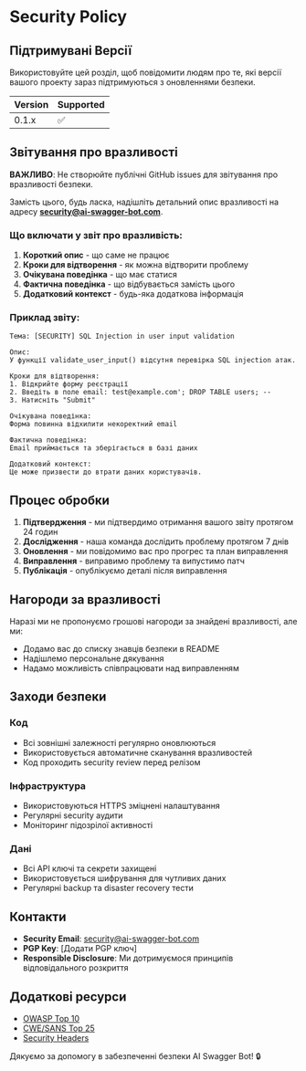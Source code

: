 # Security Policy

## Підтримувані Версії

Використовуйте цей розділ, щоб повідомити людям про те, які версії вашого проекту зараз підтримуються з оновленнями безпеки.

| Version | Supported          |
| ------- | ------------------ |
| 0.1.x   | :white_check_mark: |

## Звітування про вразливості

**ВАЖЛИВО**: Не створюйте публічні GitHub issues для звітування про вразливості безпеки.

Замість цього, будь ласка, надішліть детальний опис вразливості на адресу **security@ai-swagger-bot.com**.

### Що включати у звіт про вразливість:

1. **Короткий опис** - що саме не працює
2. **Кроки для відтворення** - як можна відтворити проблему
3. **Очікувана поведінка** - що має статися
4. **Фактична поведінка** - що відбувається замість цього
5. **Додатковий контекст** - будь-яка додаткова інформація

### Приклад звіту:

```
Тема: [SECURITY] SQL Injection in user input validation

Опис:
У функції validate_user_input() відсутня перевірка SQL injection атак.

Кроки для відтворення:
1. Відкрийте форму реєстрації
2. Введіть в поле email: test@example.com'; DROP TABLE users; --
3. Натисніть "Submit"

Очікувана поведінка:
Форма повинна відхилити некоректний email

Фактична поведінка:
Email приймається та зберігається в базі даних

Додатковий контекст:
Це може призвести до втрати даних користувачів.
```

## Процес обробки

1. **Підтвердження** - ми підтвердимо отримання вашого звіту протягом 24 годин
2. **Дослідження** - наша команда дослідить проблему протягом 7 днів
3. **Оновлення** - ми повідомимо вас про прогрес та план виправлення
4. **Виправлення** - виправимо проблему та випустимо патч
5. **Публікація** - опублікуємо деталі після виправлення

## Нагороди за вразливості

Наразі ми не пропонуємо грошові нагороди за знайдені вразливості, але ми:

- Додамо вас до списку знавців безпеки в README
- Надішлемо персональне дякування
- Надамо можливість співпрацювати над виправленням

## Заходи безпеки

### Код

- Всі зовнішні залежності регулярно оновлюються
- Використовується автоматичне сканування вразливостей
- Код проходить security review перед релізом

### Інфраструктура

- Використовуються HTTPS зміцнені налаштування
- Регулярні security аудити
- Моніторинг підозрілої активності

### Дані

- Всі API ключі та секрети захищені
- Використовується шифрування для чутливих даних
- Регулярні backup та disaster recovery тести

## Контакти

- **Security Email**: security@ai-swagger-bot.com
- **PGP Key**: [Додати PGP ключ]
- **Responsible Disclosure**: Ми дотримуємося принципів відповідального розкриття

## Додаткові ресурси

- [OWASP Top 10](https://owasp.org/www-project-top-ten/)
- [CWE/SANS Top 25](https://cwe.mitre.org/top25/)
- [Security Headers](https://securityheaders.com/)

Дякуємо за допомогу в забезпеченні безпеки AI Swagger Bot! 🔒
